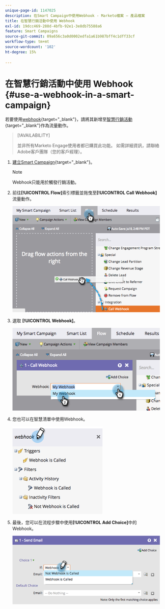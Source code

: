 ```yaml
---
unique-page-id: 1147025
description: 在Smart Campaign中使用Webhook - Marketo檔案 — 產品檔案
title: 在智慧行銷活動中使用 Webhook
exl-id: 19dcc469-288d-4bfb-92e1-3e8db75588a6
feature: Smart Campaigns
source-git-commit: 09a656c3a0d0002edfa1a61b987bff4c1dff33cf
workflow-type: tm+mt
source-wordcount: '102'
ht-degree: 15%

---
```


# 在智慧行銷活動中使用 Webhook {#use-a-webhook-in-a-smart-campaign}

若要使用[webhook](https://experienceleague.adobe.com/en/docs/marketo-developer/marketo/webhooks/webhooks){target="_blank"}，請將其新增至[智慧行銷活動](/help/marketo/product-docs/core-marketo-concepts/smart-campaigns/flow-actions/add-a-flow-step-to-a-smart-campaign.md){target="_blank"}作為流量動作。

>[!AVAILABILITY]
>
>並非所有Marketo Engage使用者都已購買此功能。 如需詳細資訊，請聯絡Adobe客戶團隊（您的客戶經理）。

1. [建立Smart Campaign](/help/marketo/product-docs/core-marketo-concepts/smart-campaigns/creating-a-smart-campaign/create-a-new-smart-campaign.md){target="_blank"}。

   >[!NOTE]
   >
   >Webhook只能用於觸發行銷活動。

1. 前往&#x200B;**[!UICONTROL Flow]**&#x200B;索引標籤並拖曳至&#x200B;**[!UICONTROL Call Webhook]**&#x200B;流量動作。

   ![](assets/use-a-webhook-in-a-smart-campaign-1.png)

1. 選取 **[!UICONTROL Webhook]**。

   ![](assets/use-a-webhook-in-a-smart-campaign-2.png)

1. 您也可以在智慧清單中使用Webhook。

   ![](assets/use-a-webhook-in-a-smart-campaign-3.png)

1. 最後，您可以在流程步驟中使用&#x200B;**[!UICONTROL Add Choice]**&#x200B;中的Webhook。

   ![](assets/use-a-webhook-in-a-smart-campaign-4.png)

